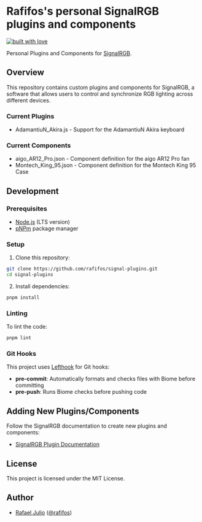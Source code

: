 # Rafifos's personal SignalRGB plugins and components

[![built with love](https://forthebadge.com/images/featured/featured-built-with-love.svg)](https://forthebadge.com)

Personal Plugins and Components for [SignalRGB](https://signalrgb.com/).

## Overview

This repository contains custom plugins and components for SignalRGB, a software that allows users to control and synchronize RGB lighting across different devices.

### Current Plugins

- AdamantiuN_Akira.js - Support for the AdamantiuN Akira keyboard

### Current Components

- aigo_AR12_Pro.json - Component definition for the aigo AR12 Pro fan
- Montech_King_95.json - Component definition for the Montech King 95 Case

## Development

### Prerequisites

- [Node.js](https://nodejs.org) (LTS version)
- [pNPm](https://pnpm.io) package manager

### Setup

1. Clone this repository:

```sh
git clone https://github.com/rafifos/signal-plugins.git
cd signal-plugins
```

2. Install dependencies:

```sh
pnpm install
```

### Linting

To lint the code:

```sh
pnpm lint
```

### Git Hooks

This project uses [Lefthook](https://github.com/evilmartians/lefthook) for Git hooks:

- **pre-commit**: Automatically formats and checks files with Biome before committing
- **pre-push**: Runs Biome checks before pushing code

## Adding New Plugins/Components

Follow the SignalRGB documentation to create new plugins and components:

- [SignalRGB Plugin Documentation](https://docs.signalrgb.com/plugins)

## License

This project is licensed under the MIT License.

## Author

- [Rafael Julio](https://rafifos.dev) ([@rafifos](https://github.com/rafifos))

